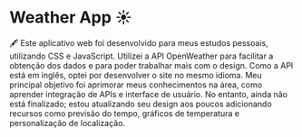 <h1> Weather App ☀️ </h1>
 
🖋️ Este aplicativo web foi desenvolvido para meus estudos pessoais, utilizando CSS e JavaScript. Utilizei a API OpenWeather para facilitar a obtenção dos dados e para poder trabalhar mais com o design. Como a API está em inglês, optei por desenvolver o site no mesmo idioma. Meu principal objetivo foi aprimorar meus conhecimentos na área, como aprender integração de APIs e interface de usuário. No entanto, ainda não está finalizado; estou atualizando seu design aos poucos adicionando recursos como previsão do tempo, gráficos de temperatura e personalização de localização.
